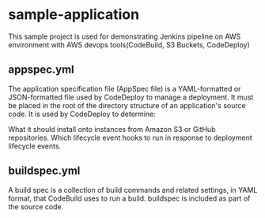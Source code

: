 # sample-application

This sample project is used for demonstrating Jenkins pipeline on AWS environment with AWS devops tools(CodeBuild, S3 Buckets, CodeDeploy)

## appspec.yml
The application specification file (AppSpec file) is a YAML-formatted or JSON-formatted file used by CodeDeploy to manage a deployment. It must be placed in the root of the directory structure of an application's source code. 
It is used by CodeDeploy to determine:

What it should install onto instances from Amazon S3 or GitHub repositories.
Which lifecycle event hooks to run in response to deployment lifecycle events.

## buildspec.yml
A build spec is a collection of build commands and related settings, in YAML format, that CodeBuild uses to run a build. buildspec is included as part of the source code.



